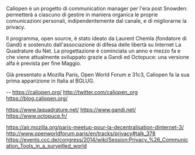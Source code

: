 Caliopen è un progetto di communication manager per l'era post
Snowden: permetterà a ciascuno di gestire in maniera organica le
proprie comunicazioni personali, indipendentemente dal canale, e di
migliorarne la privacy.

Il programma, open source, è stato ideato da Laurent Chemla (fondatore
di Gandi) e sostenuto dall'associazione di difesa delle libertà su
Internet La Quadrature du Net. La progettazione è cominciata un anno e
mezzo fa e che viene attualmente sviluppato grazie a Gandi ed
Octopuce: una versione alfa è prevista per fine Maggio.

Già presentato a Mozilla Paris, Open World Forum e 31c3, Caliopen fa
la sua prima apparizione in Italia al BGLUG.


--
https://caliopen.org/
http://twitter.com/caliopen_org
https://blog.caliopen.org/

https://www.laquadrature.net/
https://www.gandi.net/
https://www.octopuce.fr/

https://air.mozilla.org/paris-meetup-pour-la-decentralisation-dinternet-3/
http://www.openworldforum.paris/en/tracks/privacy#talk_378
https://events.ccc.de/congress/2014/wiki/Session:Privacy_%26_Communication_Tools_in_a_surveilled_world
